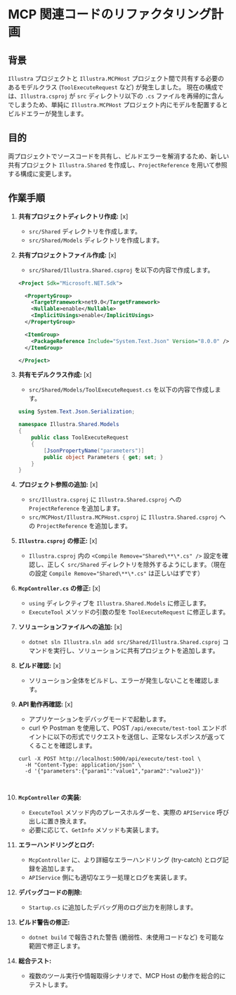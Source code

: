 # MCP 関連コードのリファクタリング計画

## 背景

`Illustra` プロジェクトと `Illustra.MCPHost` プロジェクト間で共有する必要のあるモデルクラス (`ToolExecuteRequest` など) が発生しました。
現在の構成では、`Illustra.csproj` が `src` ディレクトリ以下の `.cs` ファイルを再帰的に含んでしまうため、単純に `Illustra.MCPHost` プロジェクト内にモデルを配置するとビルドエラーが発生します。

## 目的

両プロジェクトでソースコードを共有し、ビルドエラーを解消するため、新しい共有プロジェクト `Illustra.Shared` を作成し、`ProjectReference` を用いて参照する構成に変更します。

## 作業手順

1.  **共有プロジェクトディレクトリ作成:** [x]
    *   `src/Shared` ディレクトリを作成します。
    *   `src/Shared/Models` ディレクトリを作成します。

2.  **共有プロジェクトファイル作成:** [x]
    *   `src/Shared/Illustra.Shared.csproj` を以下の内容で作成します。
      ```xml
      <Project Sdk="Microsoft.NET.Sdk">

        <PropertyGroup>
          <TargetFramework>net9.0</TargetFramework>
          <Nullable>enable</Nullable>
          <ImplicitUsings>enable</ImplicitUsings>
        </PropertyGroup>

        <ItemGroup>
          <PackageReference Include="System.Text.Json" Version="8.0.0" />
        </ItemGroup>

      </Project>
      ```

3.  **共有モデルクラス作成:** [x]
    *   `src/Shared/Models/ToolExecuteRequest.cs` を以下の内容で作成します。
      ```csharp
      using System.Text.Json.Serialization;

      namespace Illustra.Shared.Models
      {
          public class ToolExecuteRequest
          {
              [JsonPropertyName("parameters")]
              public object Parameters { get; set; }
          }
      }
      ```

4.  **プロジェクト参照の追加:** [x]
    *   `src/Illustra.csproj` に `Illustra.Shared.csproj` への `ProjectReference` を追加します。
    *   `src/MCPHost/Illustra.MCPHost.csproj` に `Illustra.Shared.csproj` への `ProjectReference` を追加します。

5.  **`Illustra.csproj` の修正:** [x]
    *   `Illustra.csproj` 内の `<Compile Remove="Shared\**\*.cs" />` 設定を確認し、正しく `src/Shared` ディレクトリを除外するようにします。（現在の設定 `Compile Remove="Shared\**\*.cs"` は正しいはずです）

6.  **`McpController.cs` の修正:** [x]
    *   `using` ディレクティブを `Illustra.Shared.Models` に修正します。
    *   `ExecuteTool` メソッドの引数の型を `ToolExecuteRequest` に修正します。

7.  **ソリューションファイルへの追加:** [x]
    *   `dotnet sln Illustra.sln add src/Shared/Illustra.Shared.csproj` コマンドを実行し、ソリューションに共有プロジェクトを追加します。

8.  **ビルド確認:** [x]
    *   ソリューション全体をビルドし、エラーが発生しないことを確認します。

9.  **API 動作再確認:** [x]
    *   アプリケーションをデバッグモードで起動します。
    *   curl や Postman を使用して、POST `/api/execute/test-tool` エンドポイントに以下の形式でリクエストを送信し、正常なレスポンスが返ってくることを確認します。
      ```
      curl -X POST http://localhost:5000/api/execute/test-tool \
        -H "Content-Type: application/json" \
        -d '{"parameters":{"param1":"value1","param2":"value2"}}'



10. **`McpController` の実装:**
    *   `ExecuteTool` メソッド内のプレースホルダーを、実際の `APIService` 呼び出しに置き換えます。
    *   必要に応じて、`GetInfo` メソッドも実装します。

11. **エラーハンドリングとログ:**
    *   `McpController` に、より詳細なエラーハンドリング (try-catch) とログ記録を追加します。
    *   `APIService` 側にも適切なエラー処理とログを実装します。

12. **デバッグコードの削除:**
    *   `Startup.cs` に追加したデバッグ用のログ出力を削除します。

13. **ビルド警告の修正:**
    *   `dotnet build` で報告された警告 (脆弱性、未使用コードなど) を可能な範囲で修正します。

14. **総合テスト:**
    *   複数のツール実行や情報取得シナリオで、MCP Host の動作を総合的にテストします。
